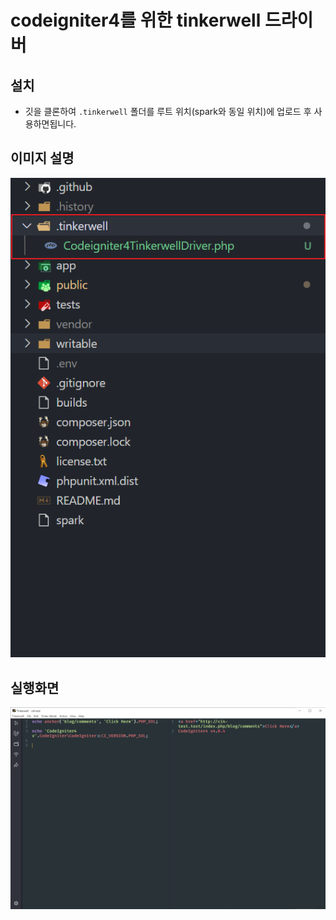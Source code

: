 # codeigniter4를 위한 tinkerwell 드라이버
## 설치
- 깃을 클론하여 `.tinkerwell` 폴더를 루트 위치(spark와 동일 위치)에 업로드 후 사용하면됩니다.

## 이미지 설명
![](https://github.com/Terrorboy/codeigniter4-tinkerwell/blob/master/Codeigniter4TinkerwellDriver.png)

## 실행화면
![](https://github.com/Terrorboy/codeigniter4-tinkerwell/blob/master/run.png)
